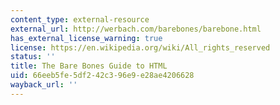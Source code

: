 ```yaml
---
content_type: external-resource
external_url: http://werbach.com/barebones/barebone.html
has_external_license_warning: true
license: https://en.wikipedia.org/wiki/All_rights_reserved
status: ''
title: The Bare Bones Guide to HTML
uid: 66eeb5fe-5df2-42c3-96e9-e28ae4206628
wayback_url: ''
---
```

